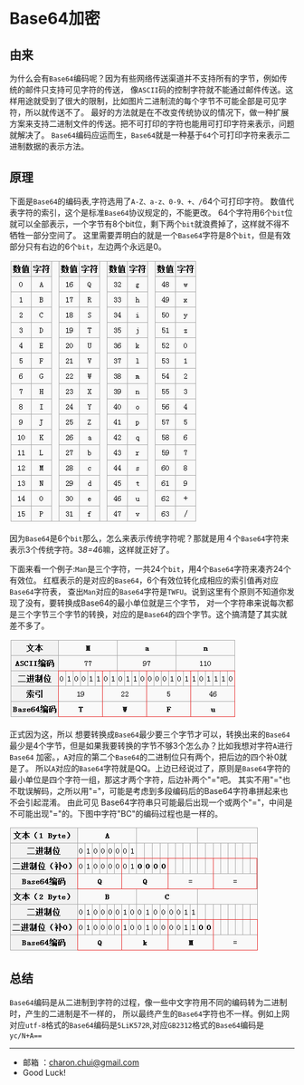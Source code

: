 Base64加密
===

由来
---

为什么会有`Base64`编码呢？因为有些网络传送渠道并不支持所有的字节，例如传统的邮件只支持可见字符的传送，
像`ASCII`码的控制字符就不能通过邮件传送。这样用途就受到了很大的限制，比如图片二进制流的每个字节不可能全部是可见字符，所以就传送不了。
最好的方法就是在不改变传统协议的情况下，做一种扩展方案来支持二进制文件的传送。把不可打印的字符也能用可打印字符来表示，问题就解决了。
`Base64`编码应运而生，`Base64`就是一种基于`64`个可打印字符来表示二进制数据的表示方法。

原理
---

下面是`Base64`的编码表,字符选用了`A-Z、a-z、0-9、+、/`64个可打印字符。
数值代表字符的索引，这个是标准`Base64`协议规定的，不能更改。
64个字符用6个`bit`位就可以全部表示，一个字节有8个bit位，剩下两个`bit`就浪费掉了，这样就不得不牺牲一部分空间了。
这里需要弄明白的就是一个`Base64`字符是8个`bit`，但是有效部分只有右边的6个`bit`，左边两个永远是0。

![Image](https://raw.githubusercontent.com/CharonChui/Pictures/master/base64_excel.png?raw=true)   

因为`Base64`是6个`bit`那么，怎么来表示传统字符呢？那就是用４个`Base64`字符来表示3个传统字符。3*8=4*6嘛，这样就正好了。

下面来看一个例子:`Man`是三个字符，一共24个`bit`，用4个`Base64`字符来凑齐24个有效位。
红框表示的是对应的`Base64`，6个有效位转化成相应的索引值再对应`Base64`字符表，
查出`Man`对应的`Base64`字符是`TWFU`。说到这里有个原则不知道你发现了没有，要转换成Base64的最小单位就是三个字节，
对一个字符串来说每次都是三个字节三个字节的转换，对应的是`Base64`的四个字节。这个搞清楚了其实就差不多了。

![Image](https://raw.githubusercontent.com/CharonChui/Pictures/master/base64_man.png?raw=true)   


正式因为这，所以
想要转换成`Base64`最少要三个字节才可以，转换出来的`Base64`最少是4个字节，但是如果我要转换的字节不够3个怎么办？比如我想对字符`A`进行`Base64`
加密。，`A`对应的第二个`Base64`的二进制位只有两个，把后边的四个补0就是了。
所以`A`对应的`Base64`字符就是QQ。上边已经说过了，原则是`Base64`字符的最小单位是四个字符一组，那这才两个字符，后边补两个"="吧。
其实不用"="也不耽误解码，之所以用"="，可能是考虑到多段编码后的Base64字符串拼起来也不会引起混淆。
由此可见 Base64字符串只可能最后出现一个或两个"="，中间是不可能出现"="的。下图中字符"BC"的编码过程也是一样的。

![Image](https://raw.githubusercontent.com/CharonChui/Pictures/master/base64_a.png?raw=true)   

总结
---

`Base64`编码是从二进制到字符的过程，像一些中文字符用不同的编码转为二进制时，产生的二进制是不一样的，
所以最终产生的`Base64`字符也不一样。例如上网对应`utf-8`格式的`Base64`编码是`5LiK572R`,对应`GB2312`格式的`Base64`编码是`yc/N+A==`


		
----
- 邮箱 ：charon.chui@gmail.com  
- Good Luck! 

	